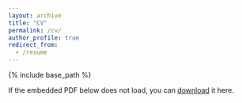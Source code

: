 ```yaml
---
layout: archive
title: "CV"
permalink: /cv/
author_profile: true
redirect_from:
  - /resume
---
```


{% include base_path %}

If the embedded PDF below does not load, you can [download](https://drive.google.com/file/d/1n80VRpamGlAfkknHtG_Kd5sN7MCKKPRM/view) it here.

<object data="/file/MithunDebCV.pdf" width="1000" height="1000" type='application/pdf'/>
